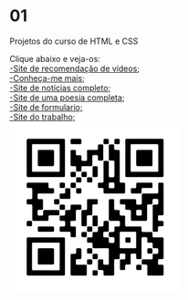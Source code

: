 # 01
Projetos do curso de HTML e CSS

Clique abaixo e veja-os:
<br>
<a href="https://marciojorgemelo.github.io/01/sitedevideos/index.html" target="_blank">-Site de recomendação de vídeos</a>;
<br>
<a href="https://marciojorgemelo.github.io/01/redes-sociais/index.html" target="_blank">-Conheça-me mais</a>;
<br>
<a href="https://marciojorgemelo.github.io/01/site-android/index.html" target="_blank">-Site de notícias completo</a>;
<br>
<a href="https://marciojorgemelo.github.io/01/cordel-moderno/index.html" target="_blank">-Site de uma poesia completa</a>;
<br>
<a href="https://marciojorgemelo.github.io/01/projeto-redes/pacote-d013/pacote-d013/index.html" target="_blank">-Site de formulario;</a>
<br>
<a href="https://marciojorgemelo.github.io/01/site-completo01/index.html" target="_blank">-Site do trabalho;
<br>
<img src="frame.png" alt="QRcodedoportfólio"></img>


 
